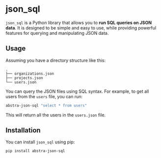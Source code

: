 # json_sql

`json_sql` is a Python library that allows you to **run SQL queries on JSON data**. It is designed to be simple and easy to use, while providing powerful features for querying and manipulating JSON data.

## Usage

Assuming you have a directory structure like this:

```
.
├── organizations.json
├── projects.json
└── users.json
```

You can query the JSON files using SQL syntax. For example, to get all users from the `users` file, you can run:

```sh
abstra-json-sql "select * from users"
```

This will return all the users in the `users.json` file.

## Installation

You can install `json_sql` using pip:

```sh
pip install abstra-json-sql
```